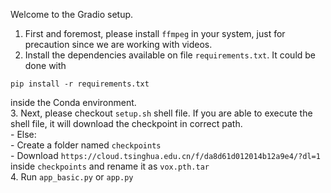 Welcome to the Gradio setup.

1. First and foremost, please install `ffmpeg` in your system, just for precaution since we are working with videos.  
2. Install the dependencies available on file `requirements.txt`. It could be done with 
```
pip install -r requirements.txt
```
inside the Conda environment.  
3. Next, please checkout `setup.sh` shell file. If you are able to execute the shell file, it will download the checkpoint in correct path.   
    - Else:  
        - Create a folder named `checkpoints`  
        - Download `https://cloud.tsinghua.edu.cn/f/da8d61d012014b12a9e4/?dl=1` inside `checkpoints` and rename it as `vox.pth.tar`  
4. Run `app_basic.py` or `app.py`  
